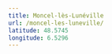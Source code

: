 ```yaml
---
title: Moncel-lès-Lunéville
url: /moncel-les-luneville/
latitude: 48.5745
longitude: 6.5296
---
```

